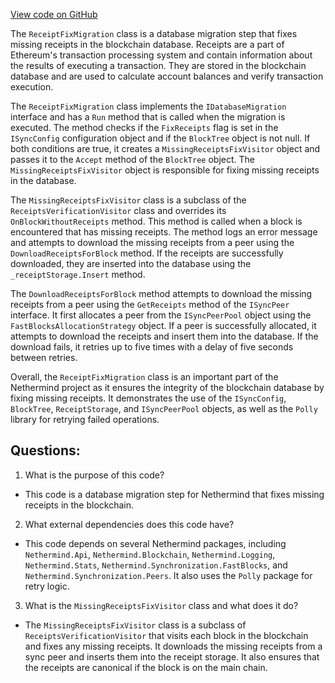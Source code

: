 [View code on GitHub](https://github.com/NethermindEth/nethermind/src/Nethermind/Nethermind.Init/Steps/Migrations/ReceiptFixMigration.cs)

The `ReceiptFixMigration` class is a database migration step that fixes missing receipts in the blockchain database. Receipts are a part of Ethereum's transaction processing system and contain information about the results of executing a transaction. They are stored in the blockchain database and are used to calculate account balances and verify transaction execution.

The `ReceiptFixMigration` class implements the `IDatabaseMigration` interface and has a `Run` method that is called when the migration is executed. The method checks if the `FixReceipts` flag is set in the `ISyncConfig` configuration object and if the `BlockTree` object is not null. If both conditions are true, it creates a `MissingReceiptsFixVisitor` object and passes it to the `Accept` method of the `BlockTree` object. The `MissingReceiptsFixVisitor` object is responsible for fixing missing receipts in the database.

The `MissingReceiptsFixVisitor` class is a subclass of the `ReceiptsVerificationVisitor` class and overrides its `OnBlockWithoutReceipts` method. This method is called when a block is encountered that has missing receipts. The method logs an error message and attempts to download the missing receipts from a peer using the `DownloadReceiptsForBlock` method. If the receipts are successfully downloaded, they are inserted into the database using the `_receiptStorage.Insert` method.

The `DownloadReceiptsForBlock` method attempts to download the missing receipts from a peer using the `GetReceipts` method of the `ISyncPeer` interface. It first allocates a peer from the `ISyncPeerPool` object using the `FastBlocksAllocationStrategy` object. If a peer is successfully allocated, it attempts to download the receipts and insert them into the database. If the download fails, it retries up to five times with a delay of five seconds between retries.

Overall, the `ReceiptFixMigration` class is an important part of the Nethermind project as it ensures the integrity of the blockchain database by fixing missing receipts. It demonstrates the use of the `ISyncConfig`, `BlockTree`, `ReceiptStorage`, and `ISyncPeerPool` objects, as well as the `Polly` library for retrying failed operations.
## Questions: 
 1. What is the purpose of this code?
- This code is a database migration step for Nethermind that fixes missing receipts in the blockchain.

2. What external dependencies does this code have?
- This code depends on several Nethermind packages, including `Nethermind.Api`, `Nethermind.Blockchain`, `Nethermind.Logging`, `Nethermind.Stats`, `Nethermind.Synchronization.FastBlocks`, and `Nethermind.Synchronization.Peers`. It also uses the `Polly` package for retry logic.

3. What is the `MissingReceiptsFixVisitor` class and what does it do?
- The `MissingReceiptsFixVisitor` class is a subclass of `ReceiptsVerificationVisitor` that visits each block in the blockchain and fixes any missing receipts. It downloads the missing receipts from a sync peer and inserts them into the receipt storage. It also ensures that the receipts are canonical if the block is on the main chain.
